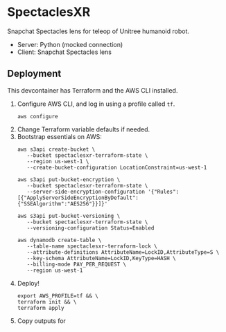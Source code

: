 # SpectaclesXR

Snapchat Spectacles lens for teleop of Unitree humanoid robot.

- Server: Python (mocked connection)
- Client: Snapchat Spectacles lens

## Deployment

This devcontainer has Terraform and the AWS CLI installed.

1. Configure AWS CLI, and log in using a profile called `tf`.
   ```
   aws configure
   ```
2. Change Terraform variable defaults if needed.
3. Bootstrap essentials on AWS:
   ```
   aws s3api create-bucket \
      --bucket spectaclesxr-terraform-state \
      --region us-west-1 \
      --create-bucket-configuration LocationConstraint=us-west-1
   ```
   ```
   aws s3api put-bucket-encryption \
      --bucket spectaclesxr-terraform-state \
      --server-side-encryption-configuration '{"Rules":[{"ApplyServerSideEncryptionByDefault":{"SSEAlgorithm":"AES256"}}]}'
   ```
   ```
   aws s3api put-bucket-versioning \
      --bucket spectaclesxr-terraform-state \
      --versioning-configuration Status=Enabled
   ```
   ```
   aws dynamodb create-table \
      --table-name spectaclesxr-terraform-lock \
      --attribute-definitions AttributeName=LockID,AttributeType=S \
      --key-schema AttributeName=LockID,KeyType=HASH \
      --billing-mode PAY_PER_REQUEST \
      --region us-west-1
   ```
4. Deploy!
   ```
   export AWS_PROFILE=tf && \
   terraform init && \
   terraform apply
   ```
5. Copy outputs for 